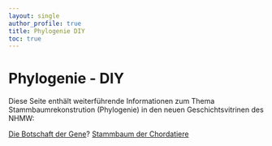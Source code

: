 ```yaml
---
layout: single
author_profile: true
title: Phylogenie DIY
toc: true
---
```


# Phylogenie - DIY

Diese Seite enthält weiterführende Informationen zum Thema Stammbaumrekonstrution (Phylogenie) in den neuen Geschichtsvitrinen des NHMW:

[Die Botschaft der Gene](https://nhmvienna.github.io/Alignment/)?
[Stammbaum der Chordatiere](https://nhmvienna.github.io/Phylogeny/)

